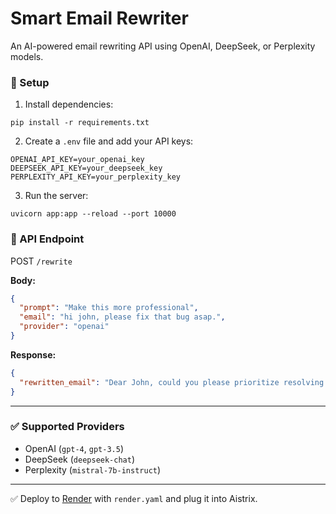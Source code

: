 # Smart Email Rewriter

An AI-powered email rewriting API using OpenAI, DeepSeek, or Perplexity models.

### 🔧 Setup

1. Install dependencies:

```
pip install -r requirements.txt
```

2. Create a `.env` file and add your API keys:

```
OPENAI_API_KEY=your_openai_key
DEEPSEEK_API_KEY=your_deepseek_key
PERPLEXITY_API_KEY=your_perplexity_key
```

3. Run the server:

```
uvicorn app:app --reload --port 10000
```

### 🧠 API Endpoint

POST `/rewrite`

**Body:**

```json
{
  "prompt": "Make this more professional",
  "email": "hi john, please fix that bug asap.",
  "provider": "openai"
}
```

**Response:**

```json
{
  "rewritten_email": "Dear John, could you please prioritize resolving that issue at your earliest convenience?"
}
```

---

### ✅ Supported Providers

- OpenAI (`gpt-4`, `gpt-3.5`)
- DeepSeek (`deepseek-chat`)
- Perplexity (`mistral-7b-instruct`)

---

✅ Deploy to [Render](https://render.com) with `render.yaml` and plug it into Aistrix.